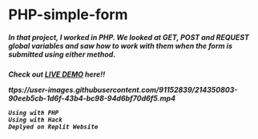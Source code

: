 # PHP-simple-form

<h5>In that project, I worked in PHP. We looked at GET, POST and REQUEST global variables and saw how to work with them when the form is submitted using either method.<h5>

Check out [LIVE DEMO](https://PHP-form-with-validationname-and-age.soumikdas6.repl.co) here!!


  
ttps://user-images.githubusercontent.com/91152839/214350803-90eeb5cb-1d6f-43b4-bc98-94d6bf70d6f5.mp4


  
  
```
Using with PHP
Using with Hack
Deplyed on Replit Website
```




